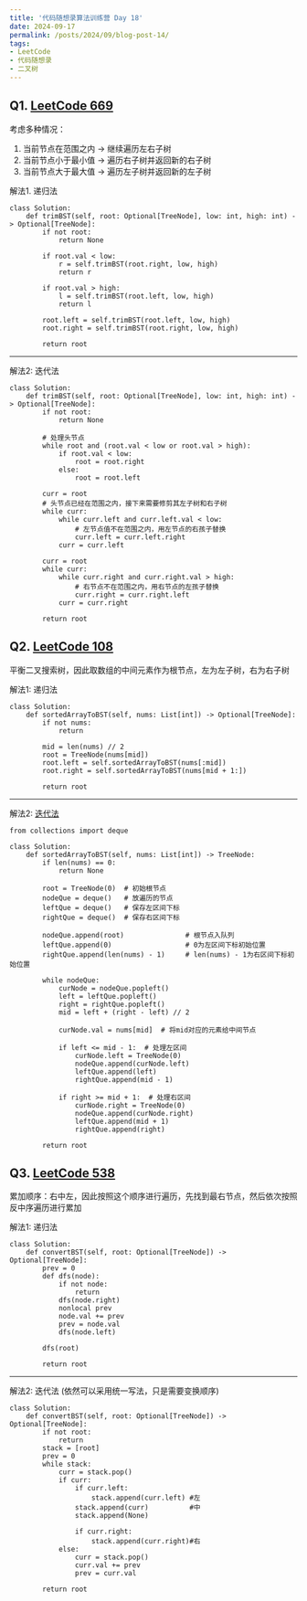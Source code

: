 ```yaml
---
title: '代码随想录算法训练营 Day 18'
date: 2024-09-17
permalink: /posts/2024/09/blog-post-14/
tags:
- LeetCode
- 代码随想录
- 二叉树
---
```


## Q1. [LeetCode 669](https://leetcode.com/problems/trim-a-binary-search-tree/)

考虑多种情况：
1. 当前节点在范围之内 -> 继续遍历左右子树 
2. 当前节点小于最小值 -> 遍历右子树并返回新的右子树
3. 当前节点大于最大值 -> 遍历左子树并返回新的左子树

解法1. 递归法

```
class Solution:
    def trimBST(self, root: Optional[TreeNode], low: int, high: int) -> Optional[TreeNode]:
        if not root:
            return None
        
        if root.val < low:
            r = self.trimBST(root.right, low, high)
            return r
        
        if root.val > high:
            l = self.trimBST(root.left, low, high)
            return l
        
        root.left = self.trimBST(root.left, low, high)
        root.right = self.trimBST(root.right, low, high)

        return root
```

---

解法2: 迭代法

```
class Solution:
    def trimBST(self, root: Optional[TreeNode], low: int, high: int) -> Optional[TreeNode]:
        if not root:
            return None
        
        # 处理头节点
        while root and (root.val < low or root.val > high):
            if root.val < low:
                root = root.right
            else:
                root = root.left
        
        curr = root
        # 头节点已经在范围之内，接下来需要修剪其左子树和右子树
        while curr:
            while curr.left and curr.left.val < low:
                # 左节点值不在范围之内，用左节点的右孩子替换
                curr.left = curr.left.right
            curr = curr.left

        curr = root
        while curr:
            while curr.right and curr.right.val > high:
                # 右节点不在范围之内，用右节点的左孩子替换
                curr.right = curr.right.left
            curr = curr.right
        
        return root
```

## Q2. [LeetCode 108](https://leetcode.com/problems/convert-sorted-array-to-binary-search-tree/)

平衡二叉搜索树，因此取数组的中间元素作为根节点，左为左子树，右为右子树

解法1: 递归法

```
class Solution:
    def sortedArrayToBST(self, nums: List[int]) -> Optional[TreeNode]:
        if not nums:
            return
        
        mid = len(nums) // 2
        root = TreeNode(nums[mid])
        root.left = self.sortedArrayToBST(nums[:mid])
        root.right = self.sortedArrayToBST(nums[mid + 1:])

        return root
```

---

解法2: [迭代法](https://programmercarl.com/0108.%E5%B0%86%E6%9C%89%E5%BA%8F%E6%95%B0%E7%BB%84%E8%BD%AC%E6%8D%A2%E4%B8%BA%E4%BA%8C%E5%8F%89%E6%90%9C%E7%B4%A2%E6%A0%91.html#%E5%85%B6%E4%BB%96%E8%AF%AD%E8%A8%80%E7%89%88%E6%9C%AC)

```
from collections import deque

class Solution:
    def sortedArrayToBST(self, nums: List[int]) -> TreeNode:
        if len(nums) == 0:
            return None
        
        root = TreeNode(0)  # 初始根节点
        nodeQue = deque()   # 放遍历的节点
        leftQue = deque()   # 保存左区间下标
        rightQue = deque()  # 保存右区间下标
        
        nodeQue.append(root)               # 根节点入队列
        leftQue.append(0)                  # 0为左区间下标初始位置
        rightQue.append(len(nums) - 1)     # len(nums) - 1为右区间下标初始位置

        while nodeQue:
            curNode = nodeQue.popleft()
            left = leftQue.popleft()
            right = rightQue.popleft()
            mid = left + (right - left) // 2

            curNode.val = nums[mid]  # 将mid对应的元素给中间节点

            if left <= mid - 1:  # 处理左区间
                curNode.left = TreeNode(0)
                nodeQue.append(curNode.left)
                leftQue.append(left)
                rightQue.append(mid - 1)

            if right >= mid + 1:  # 处理右区间
                curNode.right = TreeNode(0)
                nodeQue.append(curNode.right)
                leftQue.append(mid + 1)
                rightQue.append(right)

        return root
```

## Q3. [LeetCode 538](https://leetcode.com/problems/convert-bst-to-greater-tree/)

累加顺序：右中左，因此按照这个顺序进行遍历，先找到最右节点，然后依次按照反中序遍历进行累加

解法1: 递归法

```
class Solution:
    def convertBST(self, root: Optional[TreeNode]) -> Optional[TreeNode]:
        prev = 0
        def dfs(node):
            if not node:
                return
            dfs(node.right)
            nonlocal prev
            node.val += prev
            prev = node.val
            dfs(node.left)
        
        dfs(root)

        return root
```

---

解法2: 迭代法 (依然可以采用统一写法，只是需要变换顺序)

```
class Solution:
    def convertBST(self, root: Optional[TreeNode]) -> Optional[TreeNode]:
        if not root:
            return
        stack = [root]
        prev = 0
        while stack:
            curr = stack.pop()
            if curr:
                if curr.left:
                    stack.append(curr.left) #左
                stack.append(curr)          #中
                stack.append(None)
                
                if curr.right:
                    stack.append(curr.right)#右
            else:
                curr = stack.pop()
                curr.val += prev
                prev = curr.val

        return root
```
